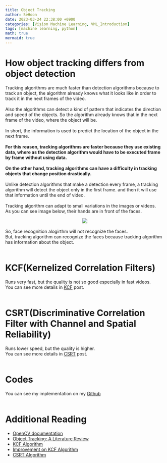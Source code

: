 ```yaml
---
title: Object Tracking
author: SeHoon
date: 2023-03-24 22:38:00 +0900
categories: [Vision Machine Learning, VML_Introduction]
tags: [machine learning, python]
math: true
mermaid: true
---
```


# How object tracking differs from object detection
Tracking algorithms are much faster than detection algorithms because to track an object, the algorithm already knows what it looks like in order to track it in the next frames of the video.
<br><br>
Also the algorithms can detect a kind of pattern that indicates the direction and speed of the objects. So the algorithm already knows that in the next frame of the video, where the object will be.
<br><br>
In short, the information is used to predict the location of the object in the next frame.
<br><br>
**For this reason, tracking algorithms are faster because they use existing data, where as the detection algorithm would have to be executed frame by frame without using data.**
<br><br>
**On the other hand, tracking algorithms can have a difficulty in tracking objects that change position drastically.**
<br><br>
Unlike detection algorithms that make a detection every frame, a tracking algorithm will detect the object only in the first frame. and then it will use that information until the end of video.
<br><br>
Tracking algorithm can adapt to small variations in the images or videos.<br>
As you can see image below, their hands are in front of the faces.<br>
<center>
<img src="https://user-images.githubusercontent.com/28240052/227708295-f4ffc934-ca97-456b-ae17-7271420086f8.png">
</center><br>
So, face recognition alogirthm will not recognize the faces.<br>
But, tracking algorithm can recognize the faces because tracking algorithm has information about the object.
<br><br>

# KCF(Kernelized Correlation Filters)
Runs very fast, but the quality is not so good especially in fast videos.<br>
You can see more details in [KCF](https://csh970605.github.io/posts/KCF) post.<br><br>
# CSRT(Discriminative Correlation Filter with Channel and Spatial Reliability)
Runs lower speed, but the quality is higher.<br>
You can see more details in [CSRT](https://csh970605.github.io/posts/CSRT) post.<br><br>

# Codes<br>
You can see my implementation on my [Github](https://github.com/csh970605/Computer-Vision-Masterclass/tree/main/Section%203)<br><br>

# Additional Reading<br>
+ [OpenCV documentation](https://docs.opencv.org/4.x/)
+ [Object Tracking: A Literature Review](https://arxiv.org/abs/1409.7618)
+ [KCF Algorithm](https://arxiv.org/abs/1404.7584)
+ [Improvement on KCF Algorithm](https://www.researchgate.net/publication/327844935_Improvement_of_the_KCF_Tracking_Algorithm_through_Object_Detection)
+ [CSRT Algorithm](https://arxiv.org/pdf/1611.08461.pdf)